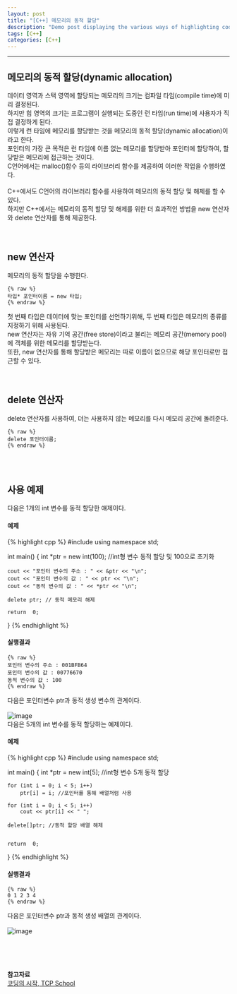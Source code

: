 ```yaml
---
layout: post
title: "[C++] 메모리의 동적 할당"
description: "Demo post displaying the various ways of highlighting code in Markdown."
tags: [C++]
categories: [C++]
---
```


------------------------------------------------------------------------------------------------------------

## 메모리의 동적 할당(dynamic allocation)
데이터 영역과 스택 영역에 할당되는 메모리의 크기는 컴파일 타임(compile time)에 미리 결정된다.  
하지만 힙 영역의 크기는 프로그램이 실행되는 도중인 런 타임(run time)에 사용자가 직접 결정하게 된다.  
이렇게 런 타임에 메모리를 할당받는 것을 메모리의 동적 할당(dynamic allocation)이라고 한다.
</br>
포인터의 가장 큰 목적은 런 타임에 이름 없는 메모리를 할당받아 포인터에 할당하여, 할당받은 메모리에 접근하는 것이다.  
C언어에서는 malloc()함수 등의 라이브러리 함수를 제공하여 이러한 작업을 수행하였다.  
</br>
C++에서도 C언어의 라이브러리 함수를 사용하여 메모리의 동적 할당 및 해제를 할 수 있다.  
하지만 C++에서는 메모리의 동적 할당 및 해제를 위한 더 효과적인 방법을 new 연산자와 delete 연산자를 통해 제공한다.  
<br/>
<br/>

## new 연산자
메모리의 동적 할당을 수행한다.  

    {% raw %}
    타입* 포인터이름 = new 타입;
    {% endraw %}
    
첫 번째 타입은 데이터에 맞는 포인터를 선언하기위해, 두 번째 타입은 메모리의 종류를 지정하기 위해 사용된다.  
new 연산자는 자유 기억 공간(free store)이라고 불리는 메모리 공간(memory pool)에 객체를 위한 메모리를 할당받는다.  
또한, new 연산자를 통해 할당받은 메모리는 따로 이름이 없으므로 해당 포인터로만 접근할 수 있다.  
<br/>
<br/>

## delete 연산자
delete 연산자를 사용하여, 더는 사용하지 않는 메모리를 다시 메모리 공간에 돌려준다.  

    {% raw %}
    delete 포인터이름;
    {% endraw %}
    
<br/>
<br/>

## 사용 예제
다음은 1개의 int 변수를 동적 할당한 얘제이다.

#### 예제
{% highlight cpp %}
#include <iostream>
using namespace std;

int main()
{
	int \*ptr = new int(100); //int형 변수 동적 할당 및 100으로 초기화

	cout << "포인터 변수의 주소 : " << &ptr << "\n";
	cout << "포인터 변수의 값 : " << ptr << "\n";
	cout << "동적 변수의 값 : " << *ptr << "\n";
	
	delete ptr; // 동적 메모리 해제

	return  0;
}
{% endhighlight %}

#### 실행결과
    {% raw %}  
    포인터 변수의 주소 : 001BFB64
    포인터 변수의 값 : 00776670
    동적 변수의 값 : 100
    {% endraw %}
    
다음은 포인터변수 ptr과 동적 생성 변수의 관계이다.   
<br/>
![image](https://user-images.githubusercontent.com/52437364/76925637-6d7b8100-691d-11ea-9b41-4bc8c2da5b28.png)
<br/>
다음은 5개의 int 변수를 동적 할당하는 예제이다.

#### 예제
{% highlight cpp %}
#include <iostream>
using namespace std;

int main()
{
	int *ptr = new int[5]; //int형 변수 5개 동적 할당

	for (int i = 0; i < 5; i++)
		ptr[i] = i; //포인터를 통해 배열처럼 사용

	for (int i = 0; i < 5; i++)
		cout << ptr[i] << " ";

	delete[]ptr; //동적 할당 배열 해제


	return  0;
}
{% endhighlight %}

#### 실행결과
    {% raw %}  
    0 1 2 3 4
    {% endraw %}
    
다음은 포인터변수 ptr과 동적 생성 배열의 관계이다.   
<br/>
![image](https://user-images.githubusercontent.com/52437364/76925659-7d936080-691d-11ea-879d-3c6911e1855d.png)
  
<br/>
<br/>
<br/>

**참고자료**<br/>
[코딩의 시작, TCP School](http://tcpschool.com/cpp/)
